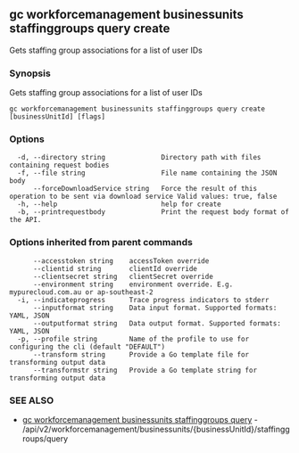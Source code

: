 ## gc workforcemanagement businessunits staffinggroups query create

Gets staffing group associations for a list of user IDs

### Synopsis

Gets staffing group associations for a list of user IDs

```
gc workforcemanagement businessunits staffinggroups query create [businessUnitId] [flags]
```

### Options

```
  -d, --directory string              Directory path with files containing request bodies
  -f, --file string                   File name containing the JSON body
      --forceDownloadService string   Force the result of this operation to be sent via download service Valid values: true, false
  -h, --help                          help for create
  -b, --printrequestbody              Print the request body format of the API.
```

### Options inherited from parent commands

```
      --accesstoken string    accessToken override
      --clientid string       clientId override
      --clientsecret string   clientSecret override
      --environment string    environment override. E.g. mypurecloud.com.au or ap-southeast-2
  -i, --indicateprogress      Trace progress indicators to stderr
      --inputformat string    Data input format. Supported formats: YAML, JSON
      --outputformat string   Data output format. Supported formats: YAML, JSON
  -p, --profile string        Name of the profile to use for configuring the cli (default "DEFAULT")
      --transform string      Provide a Go template file for transforming output data
      --transformstr string   Provide a Go template string for transforming output data
```

### SEE ALSO

* [gc workforcemanagement businessunits staffinggroups query](gc_workforcemanagement_businessunits_staffinggroups_query.html)	 - /api/v2/workforcemanagement/businessunits/{businessUnitId}/staffinggroups/query



